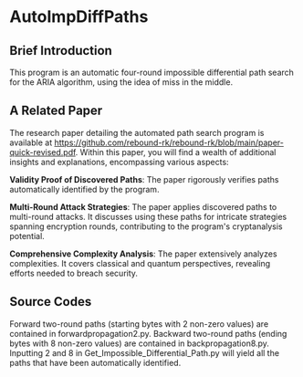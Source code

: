 # AutoImpDiffPaths

## Brief Introduction

This program is an automatic four-round impossible differential path search for the ARIA algorithm, using the idea of ​​miss in the middle. 

## A Related Paper

The research paper detailing the automated path search program is available at https://github.com/rebound-rk/rebound-rk/blob/main/paper-quick-revised.pdf. Within this paper, you will find a wealth of additional insights and explanations, encompassing various aspects:

**Validity Proof of Discovered Paths**: The paper rigorously verifies paths automatically identified by the program. 

**Multi-Round Attack Strategies**: The paper applies discovered paths to multi-round attacks. It discusses using these paths for intricate strategies spanning encryption rounds, contributing to the program's cryptanalysis potential.

**Comprehensive Complexity Analysis**: The paper extensively analyzes complexities. It covers classical and quantum perspectives, revealing efforts needed to breach security.

## Source Codes

Forward two-round paths (starting bytes with 2 non-zero values) are contained in forwardpropagation2.py.
Backward two-round paths (ending bytes with 8 non-zero values) are contained in backpropagation8.py.
Inputting 2 and 8 in Get_Impossible_Differential_Path.py will yield all the paths that have been automatically identified.
